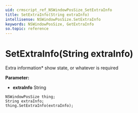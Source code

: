```yaml
---
uid: crmscript_ref_NSWindowPosSize_SetExtraInfo
title: SetExtraInfo(String extraInfo)
intellisense: NSWindowPosSize.SetExtraInfo
keywords: NSWindowPosSize, GetExtraInfo
so.topic: reference
---
```


# SetExtraInfo(String extraInfo)

Extra information* show state, or whatever is required

**Parameter:** 
* **extraInfo** String

```crmscript
NSWindowPosSize thing;
String extraInfo;
thing.SetExtraInfo(extraInfo);
```

